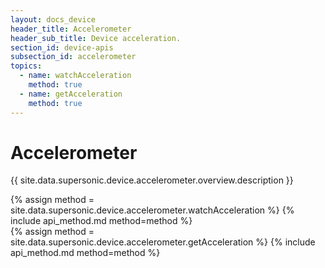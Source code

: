 ```yaml
---
layout: docs_device
header_title: Accelerometer
header_sub_title: Device acceleration.
section_id: device-apis
subsection_id: accelerometer
topics:
  - name: watchAcceleration
    method: true
  - name: getAcceleration
    method: true
---
```


# Accelerometer

{{ site.data.supersonic.device.accelerometer.overview.description }}

<section class="docs-section" id="watchacceleration">
{% assign method = site.data.supersonic.device.accelerometer.watchAcceleration %}
{% include api_method.md method=method %}
</section>

<section class="docs-section" id="getacceleration">
{% assign method = site.data.supersonic.device.accelerometer.getAcceleration %}
{% include api_method.md method=method %}
</section>
